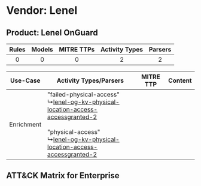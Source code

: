 Vendor: Lenel
=============
Product: Lenel OnGuard
----------------------
| Rules | Models | MITRE TTPs | Activity Types | Parsers |
|:-----:|:------:|:----------:|:--------------:|:-------:|
|   0   |   0    |     0      |       2        |    2    |

|  Use-Case  | Activity Types/Parsers    | MITRE TTP | Content    |
|:----------:| ---- | --------- | ---- |
| Enrichment |  "failed-physical-access"<br> ↳[lenel-og-kv-physical-location-access-accessgranted-2](Ps/pC_lenelogkvphysicallocationaccessaccessgranted2.md)<br><br> "physical-access"<br> ↳[lenel-og-kv-physical-location-access-accessgranted-2](Ps/pC_lenelogkvphysicallocationaccessaccessgranted2.md)<br> |    | [](RM/r_m_lenel_lenel_onguard_Enrichment.md) |

ATT&CK Matrix for Enterprise
----------------------------
